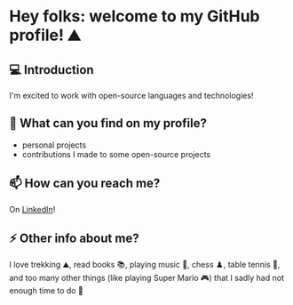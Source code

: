 # Hey folks: welcome to my GitHub profile! ⛰️
## 💻 Introduction
I'm excited to work with open-source languages and technologies!

## 🔭 What can you find on my profile?
- personal projects
- contributions I made to some open-source projects

## 📫 How can you reach me?
On [LinkedIn](https://www.linkedin.com/in/rbianchidev/)!

## ⚡ Other info about me?
I love trekking ⛰️, read books 📚, playing music 🎹, chess ♟️, table tennis 🏓, and too many other things (like playing Super Mario 🎮) that I sadly had not enough time to do 🤣
